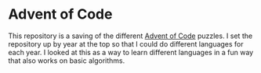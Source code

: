 # Advent of Code

This repository is a saving of the different [Advent of
Code](https://adventofcode.com/) puzzles. I set the repository up by
year at the top so that I could do different languages for each
year. I looked at this as a way to learn different languages in a fun
way that also works on basic algorithms.
